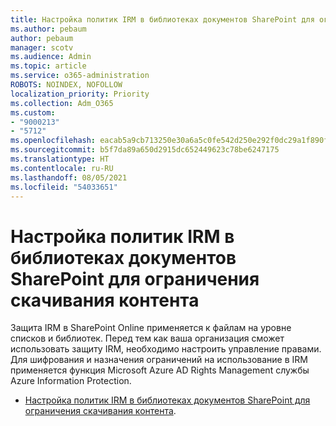 ```yaml
---
title: Настройка политик IRM в библиотеках документов SharePoint для ограничения скачивания контента
ms.author: pebaum
author: pebaum
manager: scotv
ms.audience: Admin
ms.topic: article
ms.service: o365-administration
ROBOTS: NOINDEX, NOFOLLOW
localization_priority: Priority
ms.collection: Adm_O365
ms.custom:
- "9000213"
- "5712"
ms.openlocfilehash: eacab5a9cb713250e30a6a5c0fe542d250e292f0dc29a1f890f9cf7c7fb8344c
ms.sourcegitcommit: b5f7da89a650d2915dc652449623c78be6247175
ms.translationtype: HT
ms.contentlocale: ru-RU
ms.lasthandoff: 08/05/2021
ms.locfileid: "54033651"
---
```

# <a name="configure-irm-policies-on-sharepoint-document-libraries-to-limit-download-of-content"></a>Настройка политик IRM в библиотеках документов SharePoint для ограничения скачивания контента

Защита IRM в SharePoint Online применяется к файлам на уровне списков и библиотек. Перед тем как ваша организация сможет использовать защиту IRM, необходимо настроить управление правами. Для шифрования и назначения ограничений на использование в IRM применяется функция Microsoft Azure AD Rights Management службы Azure Information Protection.

- [Настройка политик IRM в библиотеках документов SharePoint для ограничения скачивания контента](https://docs.microsoft.com/microsoft-365/compliance/set-up-irm-in-sp-admin-center).
